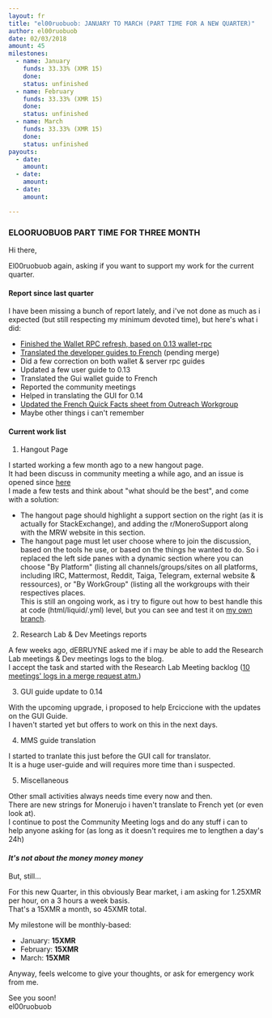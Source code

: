 ```yaml
---
layout: fr
title: "el00ruobuob: JANUARY TO MARCH (PART TIME FOR A NEW QUARTER)"
author: el00ruobuob
date: 02/03/2018
amount: 45
milestones:
  - name: January
    funds: 33.33% (XMR 15)
    done: 
    status: unfinished
  - name: February
    funds: 33.33% (XMR 15)
    done: 
    status: unfinished
  - name: March
    funds: 33.33% (XMR 15)
    done: 
    status: unfinished
payouts:
  - date: 
    amount: 
  - date: 
    amount: 
  - date: 
    amount: 

---
```


### ELOORUOBUOB PART TIME FOR THREE MONTH

Hi there,

El00ruobuob again, asking if you want to support my work for the current quarter.

#### Report since last quarter

I have been missing a bunch of report lately, and i've not done as much as i expected (but still respecting my minimum devoted time), but here's what i did:

* [Finished the Wallet RPC refresh, based on 0.13 wallet-rpc](https://repo.getmonero.org/monero-project/monero-site/merge_requests/898)
* [Translated the developer guides to French](https://repo.getmonero.org/monero-project/monero-site/merge_requests/939) (pending merge)
* Did a few correction on both wallet & server rpc guides
* Updated a few user guide to 0.13
* Translated the Gui wallet guide to French
* Reported the community meetings
* Helped in translating the GUI for 0.14
* [Updated the French Quick Facts sheet from Outreach Workgroup](https://github.com/monero-ecosystem/outreach-docs/pull/102)
* Maybe other things i can't remember

#### Current work list

1. Hangout Page

I started working a few month ago to a new hangout page.  
It had been discuss in community meeting a while ago, and an issue is opened since [here](https://repo.getmonero.org/monero-project/monero-site/issues/775)  
I made a few tests and think about "what should be the best", and come with a solution:

* The hangout page should highlight a support section on the right (as it is actually for StackExchange), and adding the r/MoneroSupport along with the MRW website in this section.  
* The hangout page must let user choose where to join the discussion, based on the tools he use, or based on the things he wanted to do. So i replaced the left side panes with a dynamic section where you can choose "By Platform" (listing all channels/groups/sites on all platforms, including IRC, Mattermost, Reddit, Taiga, Telegram, external website & ressources), or "By WorkGroup" (listing all the workgroups with their respectives places.  
This is still an ongoing work, as i try to figure out how to best handle this at code (html/liquid/<lang>.yml) level, but you can see and test it on [my own branch](https://repo.getmonero.org/el00ruobuob/monero-site/tree/Hangout).


2. Research Lab & Dev Meetings reports

A few weeks ago, dEBRUYNE asked me if i may be able to add the Research Lab meetings & Dev meetings logs to the blog.  
I accept the task and started with the Research Lab Meeting backlog ([10 meetings' logs in a merge request atm.](https://repo.getmonero.org/monero-project/monero-site/merge_requests/999))

3. GUI guide update to 0.14

With the upcoming upgrade, i proposed to help Erciccione with the updates on the GUI Guide.  
I haven't started yet but offers to work on this in the next days.

4. MMS guide translation

I started to tranlate this just before the GUI call for translator.  
It is a huge user-guide and will requires more time than i suspected.

5. Miscellaneous

Other small activities always needs time every now and then.  
There are new strings for Monerujo i haven't translate to French yet (or even look at).  
I continue to post the Community Meeting logs and do any stuff i can to help anyone asking for (as long as it doesn't requires me to lengthen a day's 24h)

#### *It's not about the money money money*

But, still...

For this new Quarter, in this obviously Bear market, i am asking for 1.25XMR per hour, on a 3 hours a week basis.  
That's a 15XMR a month, so 45XMR total.

My milestone will be monthly-based:

* January: **15XMR**  
* February: **15XMR**  
* March: **15XMR**  

Anyway, feels welcome to give your thoughts, or ask for emergency work from me.  

See you soon!  
el00ruobuob